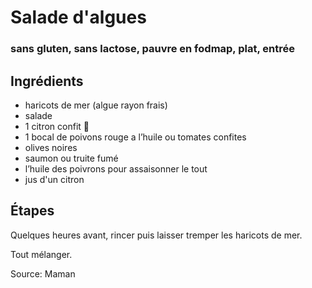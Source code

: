 # Salade d'algues
### sans gluten, sans lactose, pauvre en fodmap, plat, entrée

## Ingrédients

- haricots de mer (algue rayon frais)
- salade
- 1 citron confit  🍋 
- 1 bocal de  poivons rouge a l’huile ou tomates confites 
- olives noires
- saumon ou truite fumé
- l’huile des poivrons pour assaisonner le tout
- jus d'un citron

## Étapes

Quelques heures avant, rincer puis laisser tremper les haricots de mer.

Tout mélanger.

Source: Maman
